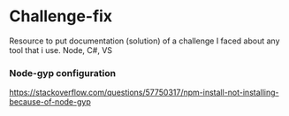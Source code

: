 # Challenge-fix
Resource to put documentation (solution)  of a challenge I faced about any tool that i use. Node, C#, VS 

### Node-gyp configuration
https://stackoverflow.com/questions/57750317/npm-install-not-installing-because-of-node-gyp
